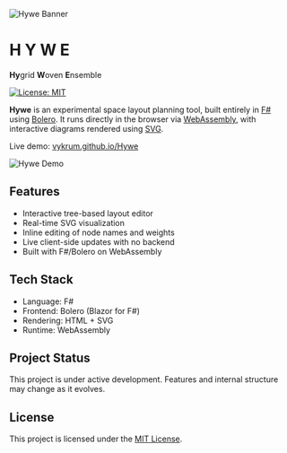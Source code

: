 ![Hywe Banner](https://vykrum.github.io/Hywe/images/hyweLogoBanner.png)

# H Y W E

**Hy**grid **W**oven **E**nsemble

[![License: MIT](https://img.shields.io/badge/License-MIT-yellow.svg)](LICENSE)

**Hywe** is an experimental space layout planning tool, built entirely in [F#](https://fsharp.org/) using [Bolero](https://fsbolero.io/). It runs directly in the browser via [WebAssembly](https://developer.mozilla.org/en-US/docs/WebAssembly), with interactive diagrams rendered using [SVG](https://developer.mozilla.org/en-US/docs/Web/SVG).

Live demo: [vykrum.github.io/Hywe](https://vykrum.github.io/Hywe/)

![Hywe Demo](images/hywe-demo.gif)

## Features

- Interactive tree-based layout editor
- Real-time SVG visualization
- Inline editing of node names and weights
- Live client-side updates with no backend
- Built with F#/Bolero on WebAssembly

## Tech Stack

- Language: F#
- Frontend: Bolero (Blazor for F#)
- Rendering: HTML + SVG
- Runtime: WebAssembly

## Project Status

This project is under active development. Features and internal structure may change as it evolves.

## License

This project is licensed under the [MIT License](LICENSE).
